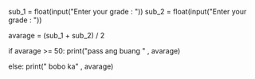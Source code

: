 sub_1 = float(input("Enter your grade : "))
sub_2 = float(input("Enter your grade : "))

avarage = (sub_1 + sub_2) / 2

if avarage >= 50:
    print("pass ang buang " , avarage)



else:
    print(" bobo ka" , avarage)

